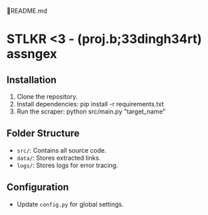 📄README.md
# STLKR <3 - (proj.b;33dingh34rt) assngex

## Installation

1. Clone the repository.
2. Install dependencies:
   pip install -r requirements.txt
3. Run the scraper:
python src/main.py "target_name"

## Folder Structure
- `src/`: Contains all source code.
- `data/`: Stores extracted links.
- `logs/`: Stores logs for error tracing.

## Configuration
- Update `config.py` for global settings.